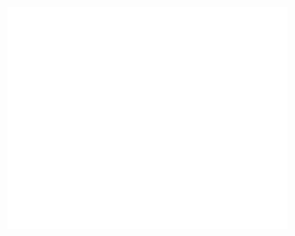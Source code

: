 <div align="center">
	<br>
	<a href="https://github.com/jlelz/jlelz/blob/anim/test.svg">
		<picture>
		  <source media="(min-width: 720px)" srcset="test.svg">
		  <img src="test.svg" width="800" height="400" alt="Click to see the source">
		</picture>
	</a>
	<br>
</div>
<br>
<br>